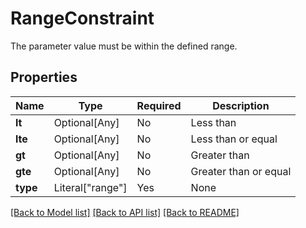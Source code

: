 # RangeConstraint

The parameter value must be within the defined range.


## Properties
| Name | Type | Required | Description |
| ------------ | ------------- | ------------- | ------------- |
**lt** | Optional[Any] | No | Less than |
**lte** | Optional[Any] | No | Less than or equal |
**gt** | Optional[Any] | No | Greater than |
**gte** | Optional[Any] | No | Greater than or equal |
**type** | Literal["range"] | Yes | None |


[[Back to Model list]](../../README.md#documentation-for-models) [[Back to API list]](../../README.md#documentation-for-api-endpoints) [[Back to README]](../../README.md)
